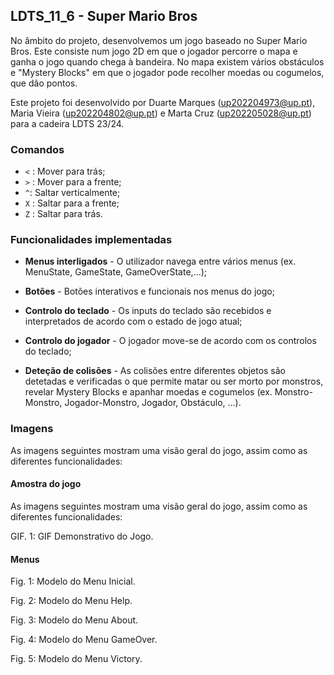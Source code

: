 ## LDTS_11_6 - Super Mario Bros

No âmbito do projeto, desenvolvemos um jogo baseado no Super Mario Bros.
Este consiste num jogo 2D em que o jogador percorre o mapa e ganha o jogo quando chega à bandeira.
No mapa existem vários obstáculos e "Mystery Blocks" em que o jogador pode recolher moedas ou cogumelos, 
que dão pontos.

Este projeto foi desenvolvido por 
Duarte Marques (up202204973@up.pt), 
Maria Vieira (up202204802@up.pt)
e Marta Cruz (up202205028@up.pt)
para a cadeira LDTS 23/24.

### Comandos
* ```<``` : Mover para trás;
* ```>``` : Mover para a frente;
* ```^```: Saltar verticalmente;
* ```X``` : Saltar para a frente;
* ```Z``` : Saltar para trás.

### Funcionalidades implementadas

- **Menus interligados** - O utilizador navega entre vários menus (ex. MenuState, GameState, GameOverState,...);

- **Botões** - Botões interativos e funcionais nos menus do jogo;

- **Controlo do teclado** - Os inputs do teclado são recebidos e interpretados de acordo com o estado de jogo atual;

- **Controlo do jogador** - O jogador move-se de acordo com os controlos do teclado;

- **Deteção de colisões** - As colisões entre diferentes objetos são detetadas e verificadas o que permite matar ou ser morto por monstros, 
revelar Mystery Blocks e apanhar moedas e cogumelos (ex. Monstro-Monstro, Jogador-Monstro, Jogador, Obstáculo, ...).



### Imagens
As imagens seguintes mostram uma visão geral do jogo, assim como as diferentes funcionalidades:

#### Amostra do jogo
As imagens seguintes mostram uma visão geral do jogo, assim como as diferentes funcionalidades:



GIF. 1: GIF Demonstrativo do Jogo.

#### Menus

Fig. 1: Modelo do Menu Inicial.

Fig. 2: Modelo do Menu Help.

Fig. 3: Modelo do Menu About.

Fig. 4: Modelo do Menu GameOver.

Fig. 5: Modelo do Menu Victory.

